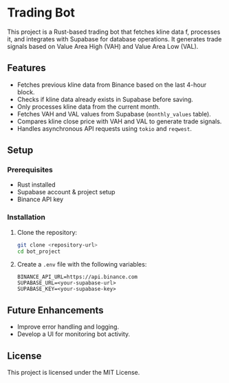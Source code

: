 # Trading Bot

This project is a Rust-based trading bot that fetches kline data f, processes it, and integrates with Supabase for database operations. It generates trade signals based on Value Area High (VAH) and Value Area Low (VAL).

## Features
- Fetches previous kline data from Binance based on the last 4-hour block.
- Checks if kline data already exists in Supabase before saving.
- Only processes kline data from the current month.
- Fetches VAH and VAL values from Supabase (`monthly_values` table).
- Compares kline close price with VAH and VAL to generate trade signals.
- Handles asynchronous API requests using `tokio` and `reqwest`.

## Setup

### Prerequisites
- Rust installed
- Supabase account & project setup
- Binance API key

### Installation
1. Clone the repository:
   ```sh
   git clone <repository-url>
   cd bot_project
   ```
2. Create a `.env` file with the following variables:
   ```env
   BINANCE_API_URL=https://api.binance.com
   SUPABASE_URL=<your-supabase-url>
   SUPABASE_KEY=<your-supabase-key>
   ```
## Future Enhancements
- Improve error handling and logging.
- Develop a UI for monitoring bot activity.

## License
This project is licensed under the MIT License.
